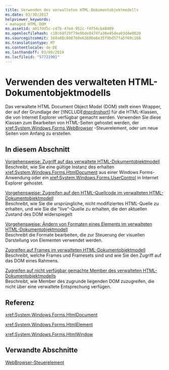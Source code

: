 ```yaml
---
title: Verwenden des verwalteten HTML-Dokumentobjektmodells
ms.date: 03/30/2017
helpviewer_keywords:
- managed HTML DOM
ms.assetid: a017dd5c-cd7b-47e4-952c-f4f54cb48409
ms.openlocfilehash: c18c6df29f79e9bde8474fa38e45dea03d4e0020
ms.sourcegitcommit: 160a88c8087b0e63606e6e35f9bd57fa5f69c168
ms.translationtype: MT
ms.contentlocale: de-DE
ms.lasthandoff: 03/09/2019
ms.locfileid: "57721901"
---
```

# <a name="using-the-managed-html-document-object-model"></a>Verwenden des verwalteten HTML-Dokumentobjektmodells
Das verwaltete HTML Document Object Model (DOM) stellt einen Wrapper, der auf der Grundlage der [!INCLUDE[dnprdnshort](../../../../includes/dnprdnshort-md.md)] für die HTML-Klassen, die von Internet Explorer verfügbar gemacht werden. Verwenden Sie diese Klassen zum Bearbeiten von HTML-Seiten gehostet werden, der <xref:System.Windows.Forms.WebBrowser> -Steuerelement, oder um neue Seiten vom Anfang zu erstellen.  
  
## <a name="in-this-section"></a>In diesem Abschnitt  
 [Vorgehensweise: Zugriff auf das verwaltete HTML-Dokumentobjektmodell](how-to-access-the-managed-html-document-object-model.md)  
 Beschreibt, wie Sie eine gültige Instanz des erhalten <xref:System.Windows.Forms.HtmlDocument> aus einer Windows Forms-Anwendung oder ein <xref:System.Windows.Forms.UserControl> in Internet Explorer gehostet.  
  
 [Vorgehensweise: Zugreifen auf den HTML-Quellcode im verwalteten HTML-Dokumentobjektmodell](how-to-access-the-html-source-in-the-managed-html-document-object-model.md)  
 Beschreibt, wie Sie die ursprüngliche, nicht modifiziertes HTML-Quelle zu erhalten, und wie Sie die "live"-Quelle zu erhalten, die den aktuellen Zustand des DOM widerspiegelt  
  
 [Vorgehensweise: Ändern von Formaten eines Elements im verwalteten HTML-Dokumentobjektmodell](how-to-change-styles-on-an-element-in-the-managed-html-document-object-model.md)  
 Beschreibt die Formate bearbeiten, die zur Steuerung der visuellen Darstellung von Elementen verwendet werden.  
  
 [Zugreifen auf Frames im verwalteten HTML-Dokumentobjektmodell](accessing-frames-in-the-managed-html-document-object-model.md)  
 Beschreibt, welche Frames und Framesets sind und wie Sie den Zugriff auf das DOM eines Rahmens.  
  
 [Zugreifen auf nicht verfügbar gemachte Member des verwalteten HTML-Dokumentobjektmodells](accessing-unexposed-members-on-the-managed-html-document-object-model.md)  
 Beschreibt, wie Member des zugrunde liegenden DOM zuzugreifen, die nicht über eine verwaltete Entsprechung verfügen.  
  
## <a name="reference"></a>Referenz  
 <xref:System.Windows.Forms.HtmlDocument>  
  
 <xref:System.Windows.Forms.HtmlElement>  
  
 <xref:System.Windows.Forms.HtmlWindow>  
  
## <a name="related-sections"></a>Verwandte Abschnitte  
 [WebBrowser-Steuerelement](webbrowser-control-windows-forms.md)  
